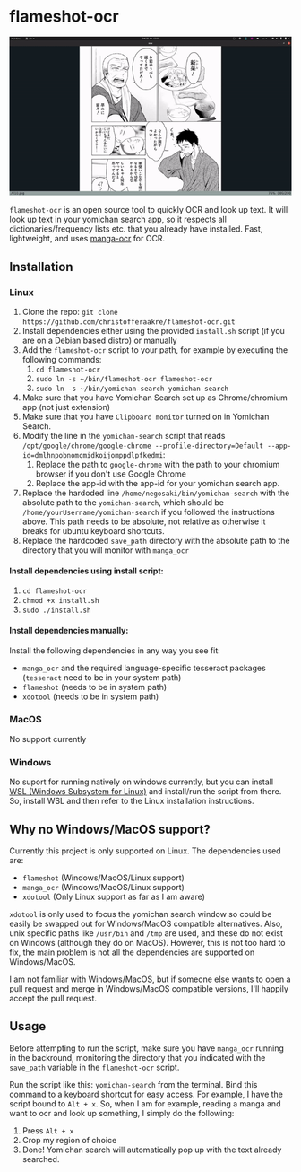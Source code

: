 # flameshot-ocr
![Demo showing flameshot-ocr in action](video/demo.gif)

`flameshot-ocr` is an open source tool to quickly OCR and look up
text. It will look up text in your yomichan search app, so it
respects all dictionaries/frequency lists etc. that you already have
installed. Fast, lightweight, and uses [manga-ocr](https://github.com/kha-white/manga-ocr)
for OCR.

## Installation
### Linux
1. Clone the repo: `git clone https://github.com/christofferaakre/flameshot-ocr.git`
2. Install dependencies either using the provided `install.sh` script
(if you are on a Debian based distro)
or manually
3. Add the `flameshot-ocr` script to your path, for example by
executing the following commands:
    1. `cd flameshot-ocr`
    2. `sudo ln -s ~/bin/flameshot-ocr flameshot-ocr`
    2. `sudo ln -s ~/bin/yomichan-search yomichan-search`
4. Make sure that you have Yomichan Search set up as  Chrome/chromium app (not just extension)
5. Make sure that you have `Clipboard monitor` turned on in Yomichan Search.
6. Modify the line in the `yomichan-search` script that reads<br>
    `/opt/google/chrome/google-chrome --profile-directory=Default --app-id=dmlhnpobnomcmidkoijomppdlpfkedmi`:
    1. Replace the path to `google-chrome` with the path to your chromium browser if you don't use Google Chrome
    2. Replace the app-id with the app-id for your yomichan search app.
7. Replace the hardoded line `/home/negosaki/bin/yomichan-search` with the absolute
path to the `yomichan-search`, which should be `/home/yourUsername/yomichan-search`
if you followed the instructions above. This path needs to be absolute, not relative
    as otherwise it breaks for ubuntu keyboard shortcuts.
8. Replace the hardcoded `save_path` directory with the absolute path
to the directory that you will monitor with `manga_ocr`

#### Install dependencies using install script:
1. `cd flameshot-ocr`
2. `chmod +x install.sh`
3. `sudo ./install.sh`
#### Install dependencies manually:
Install the following dependencies in any way you see fit:
* `manga_ocr` and the required language-specific tesseract packages (`tesseract` need to be in your system path)
* `flameshot` (needs to be in system path)
* `xdotool` (needs to be in system path)
### MacOS
No support currently
### Windows
No suport for running natively on windows currently,
but you can install [WSL (Windows Subsystem for Linux)](https://docs.microsoft.com/en-us/windows/wsl/install)
and install/run the script from there. So, install WSL and then
refer to the Linux installation instructions.
## Why no Windows/MacOS support?
Currently this project is only supported on Linux. The dependencies used are:
* `flameshot` (Windows/MacOS/Linux support)
* `manga_ocr` (Windows/MacOS/Linux support)
* `xdotool` (Only Linux support as far as I am aware)

`xdotool` is only used to focus the yomichan search window so could be
easily be swapped out for Windows/MacOS compatible alternatives.
Also, unix specific paths like `/usr/bin` and `/tmp` are used,
and these do not exist on Windows (although they do on MacOS). However,
this is not too hard to fix, the main problem is not all the dependencies are
supported on Windows/MacOS.

I am not familiar with Windows/MacOS, but if someone else
wants to open a pull request and merge in Windows/MacOS compatible versions,
I'll happily accept the pull request.

## Usage
Before attempting to run the script, make sure you have `manga_ocr`
running in the backround, monitoring the directory that you indicated
with the `save_path` variable in the `flameshot-ocr` script.

Run the script like this: `yomichan-search` from the terminal. Bind
this command to a keyboard shortcut for easy access. For example,
I have the script bound to `Alt + x`. So, when I am for example,
reading a manga and want to ocr and look up something, I
simply do the following:
1. Press `Alt + x`
2. Crop my region of choice
3. Done! Yomichan search will automatically pop up with the text
already searched.
